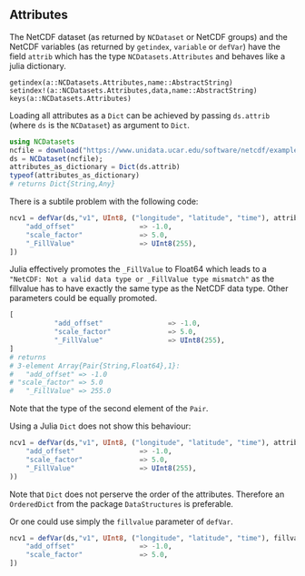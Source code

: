 ## Attributes

The NetCDF dataset (as returned by `NCDataset` or NetCDF groups) and the NetCDF variables (as returned by `getindex`, `variable` or `defVar`) have the field `attrib` which has the type `NCDatasets.Attributes` and behaves like a julia dictionary.

```@docs
getindex(a::NCDatasets.Attributes,name::AbstractString)
setindex!(a::NCDatasets.Attributes,data,name::AbstractString)
keys(a::NCDatasets.Attributes)
```

Loading all attributes as a `Dict` can be achieved by passing `ds.attrib` (where `ds` is the `NCDataset`) as argument to `Dict`.

```julia
using NCDatasets
ncfile = download("https://www.unidata.ucar.edu/software/netcdf/examples/sresa1b_ncar_ccsm3-example.nc");
ds = NCDataset(ncfile);
attributes_as_dictionary = Dict(ds.attrib)
typeof(attributes_as_dictionary)
# returns Dict{String,Any}
```


There is a subtile problem with the following code:

```julia
ncv1 = defVar(ds,"v1", UInt8, ("longitude", "latitude", "time"), attrib = [
    "add_offset"                => -1.0,
    "scale_factor"              => 5.0,
    "_FillValue"                => UInt8(255),
])
```

Julia effectively promotes the `_FillValue` to Float64 which leads to a `"NetCDF: Not a valid data type or _FillValue type mismatch"` as the fillvalue has to have exactly the same type as the NetCDF data type. Other parameters could be equally promoted.

```julia
[
           "add_offset"                => -1.0,
           "scale_factor"              => 5.0,
           "_FillValue"                => UInt8(255),
]
# returns
# 3-element Array{Pair{String,Float64},1}:
#   "add_offset" => -1.0
# "scale_factor" => 5.0
#   "_FillValue" => 255.0
```

Note that the type of the second element of the `Pair`.

Using a Julia `Dict` does not show this behaviour:

```julia
ncv1 = defVar(ds,"v1", UInt8, ("longitude", "latitude", "time"), attrib = Dict(
    "add_offset"                => -1.0,
    "scale_factor"              => 5.0,
    "_FillValue"                => UInt8(255),
))
```

Note that `Dict` does not perserve the order of the attributes. Therefore an `OrderedDict` from the package `DataStructures` is preferable.

Or one could use simply the `fillvalue` parameter of `defVar`.

```julia
ncv1 = defVar(ds,"v1", UInt8, ("longitude", "latitude", "time"), fillvalue = UInt8(255), attrib = [
    "add_offset"                => -1.0,
    "scale_factor"              => 5.0,
])
```
